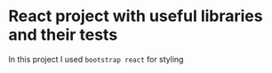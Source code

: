 # React project with useful libraries and their tests
In this project I used ```bootstrap react``` for styling 